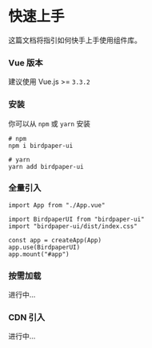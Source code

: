 # 快速上手

这篇文档将指引如何快手上手使用组件库。

### Vue 版本
建议使用 Vue.js >= `3.3.2`

### 安装
你可以从 `npm` 或 `yarn` 安装
```Shell
# npm
npm i birdpaper-ui

# yarn
yarn add birdpaper-ui
```

### 全量引入
```JS
import App from "./App.vue"

import BirdpaperUI from "birdpaper-ui"
import "birdpaper-ui/dist/index.css"

const app = createApp(App)
app.use(BirdpaperUI)
app.mount("#app")
```

### 按需加载
进行中...

### CDN 引入
进行中...